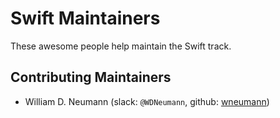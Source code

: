 # Swift Maintainers

These awesome people help maintain the Swift track.

<!-- ## Senior Maintainers

TODO: add senior maintainers -->

## Contributing Maintainers

- William D. Neumann (slack: `@WDNeumann`, github: [wneumann](https://github.com/wneumann))
